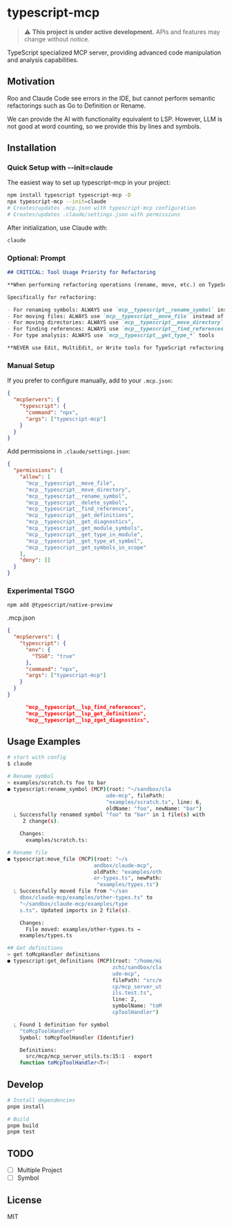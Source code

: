 # typescript-mcp

> ⚠️ **This project is under active development.** APIs and features may change without notice.

TypeScript specialized MCP server, providing advanced code manipulation and analysis capabilities.

## Motivation

Roo and Claude Code see errors in the IDE, but cannot perform semantic refactorings such as Go to Definition or Rename.

We can provide the AI ​​with functionality equivalent to LSP. However, LLM is not good at word counting, so we provide this by lines and symbols.

## Installation

### Quick Setup with --init=claude

The easiest way to set up typescript-mcp in your project:

```bash
npm install typescript typescript-mcp -D
npx typescript-mcp --init=claude
# Creates/updates .mcp.json with typescript-mcp configuration
# Creates/updates .claude/settings.json with permissions
```

After initialization, use Claude with:

```bash
claude
```

### Optional: Prompt

```markdown
## CRITICAL: Tool Usage Priority for Refactoring

**When performing refactoring operations (rename, move, etc.) on TypeScript code, ALWAYS use typescript MCP tools (`mcp__typescript_*`) instead of the default Edit/Write tools.**

Specifically for refactoring:

- For renaming symbols: ALWAYS use `mcp__typescript__rename_symbol` instead of Edit/Write
- For moving files: ALWAYS use `mcp__typescript__move_file` instead of Bash(mv) or Write
- For moving directories: ALWAYS use `mcp__typescript__move_directory` instead of Bash(mv)
- For finding references: ALWAYS use `mcp__typescript__find_references` instead of Grep/Bash(grep)
- For type analysis: ALWAYS use `mcp__typescript__get_type_*` tools

**NEVER use Edit, MultiEdit, or Write tools for TypeScript refactoring operations that have a corresponding mcp\__typescript_\* tool.**
```

### Manual Setup

If you prefer to configure manually, add to your `.mcp.json`:

```json
{
  "mcpServers": {
    "typescript": {
      "command": "npx",
      "args": ["typescript-mcp"]
    }
  }
}
```

Add permissions in `.claude/settings.json`:

```json
{
  "permissions": {
    "allow": [
      "mcp__typescript__move_file",
      "mcp__typescript__move_directory",
      "mcp__typescript__rename_symbol",
      "mcp__typescript__delete_symbol",
      "mcp__typescript__find_references",
      "mcp__typescript__get_definitions",
      "mcp__typescript__get_diagnostics",
      "mcp__typescript__get_module_symbols",
      "mcp__typescript__get_type_in_module",
      "mcp__typescript__get_type_at_symbol",
      "mcp__typescript__get_symbols_in_scope"
    ],
    "deny": []
  }
}
```

### Experimental TSGO

`npm add @typescript/native-preview`

.mcp.json

```json
{
  "mcpServers": {
    "typescript": {
      "env": {
        "TSGO": "true"
      },
      "command": "npx",
      "args": ["typescript-mcp"]
    }
  }
}
```

```json
      "mcp__typescript__lsp_find_references",
      "mcp__typescript__lsp_get_definitions",
      "mcp__typescript__lsp_zget_diagnostics",
```

## Usage Examples

```bash
# start with config
$ claude

# Rename symbol
> examples/scratch.ts foo to bar
● typescript:rename_symbol (MCP)(root: "~/sandbox/cla
                                ude-mcp", filePath:
                                "examples/scratch.ts", line: 6,
                                oldName: "foo", newName: "bar")
  ⎿ Successfully renamed symbol "foo" to "bar" in 1 file(s) with
     2 change(s).

    Changes:
      examples/scratch.ts:

# Rename file
● typescript:move_file (MCP)(root: "~/s
                            andbox/claude-mcp",
                            oldPath: "examples/oth
                            er-types.ts", newPath:
                             "examples/types.ts")
  ⎿ Successfully moved file from "~/san
    dbox/claude-mcp/examples/other-types.ts" to
    "~/sandbox/claude-mcp/examples/type
    s.ts". Updated imports in 2 file(s).

    Changes:
      File moved: examples/other-types.ts →
    examples/types.ts

## Get definitions
> get toMcpHandler definitions
● typescript:get_definitions (MCP)(root: "/home/mi
                                  zchi/sandbox/cla
                                  ude-mcp",
                                  filePath: "src/m
                                  cp/mcp_server_ut
                                  ils.test.ts",
                                  line: 2,
                                  symbolName: "toM
                                  cpToolHandler")

  ⎿ Found 1 definition for symbol
    "toMcpToolHandler"
    Symbol: toMcpToolHandler (Identifier)

    Definitions:
      src/mcp/mcp_server_utils.ts:15:1 - export
    function toMcpToolHandler<T>(

```

## Develop

```bash
# Install dependencies
pnpm install

# Build
pnpm build
pnpm test
```

## TODO

- [ ] Multiple Project
- [ ] Symbol

## License

MIT
